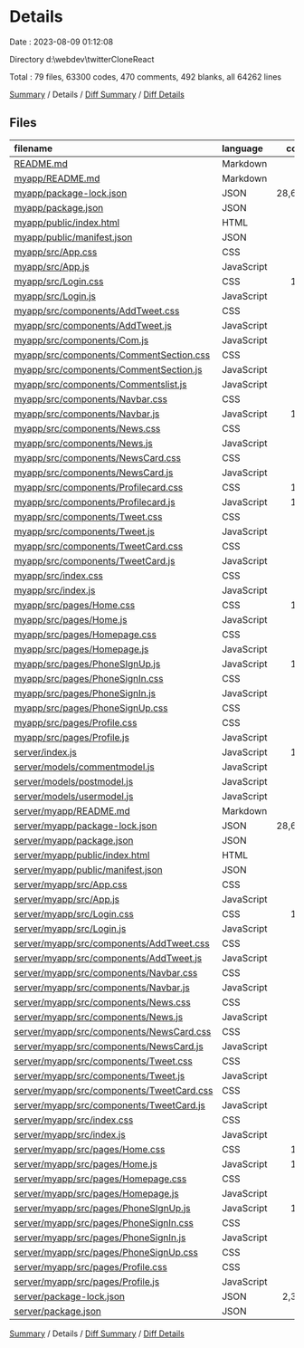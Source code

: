 # Details

Date : 2023-08-09 01:12:08

Directory d:\\webdev\\twitterCloneReact

Total : 79 files,  63300 codes, 470 comments, 492 blanks, all 64262 lines

[Summary](results.md) / Details / [Diff Summary](diff.md) / [Diff Details](diff-details.md)

## Files
| filename | language | code | comment | blank | total |
| :--- | :--- | ---: | ---: | ---: | ---: |
| [README.md](/README.md) | Markdown | 2 | 0 | 1 | 3 |
| [myapp/README.md](/myapp/README.md) | Markdown | 38 | 0 | 33 | 71 |
| [myapp/package-lock.json](/myapp/package-lock.json) | JSON | 28,689 | 0 | 1 | 28,690 |
| [myapp/package.json](/myapp/package.json) | JSON | 42 | 0 | 1 | 43 |
| [myapp/public/index.html](/myapp/public/index.html) | HTML | 21 | 23 | 3 | 47 |
| [myapp/public/manifest.json](/myapp/public/manifest.json) | JSON | 25 | 0 | 1 | 26 |
| [myapp/src/App.css](/myapp/src/App.css) | CSS | 3 | 38 | 2 | 43 |
| [myapp/src/App.js](/myapp/src/App.js) | JavaScript | 28 | 0 | 3 | 31 |
| [myapp/src/Login.css](/myapp/src/Login.css) | CSS | 117 | 0 | 13 | 130 |
| [myapp/src/Login.js](/myapp/src/Login.js) | JavaScript | 69 | 29 | 12 | 110 |
| [myapp/src/components/AddTweet.css](/myapp/src/components/AddTweet.css) | CSS | 80 | 0 | 5 | 85 |
| [myapp/src/components/AddTweet.js](/myapp/src/components/AddTweet.js) | JavaScript | 66 | 5 | 7 | 78 |
| [myapp/src/components/Com.js](/myapp/src/components/Com.js) | JavaScript | 30 | 6 | 5 | 41 |
| [myapp/src/components/CommentSection.css](/myapp/src/components/CommentSection.css) | CSS | 96 | 2 | 7 | 105 |
| [myapp/src/components/CommentSection.js](/myapp/src/components/CommentSection.js) | JavaScript | 93 | 38 | 17 | 148 |
| [myapp/src/components/Commentslist.js](/myapp/src/components/Commentslist.js) | JavaScript | 21 | 0 | 4 | 25 |
| [myapp/src/components/Navbar.css](/myapp/src/components/Navbar.css) | CSS | 61 | 12 | 11 | 84 |
| [myapp/src/components/Navbar.js](/myapp/src/components/Navbar.js) | JavaScript | 103 | 11 | 7 | 121 |
| [myapp/src/components/News.css](/myapp/src/components/News.css) | CSS | 0 | 0 | 1 | 1 |
| [myapp/src/components/News.js](/myapp/src/components/News.js) | JavaScript | 10 | 0 | 3 | 13 |
| [myapp/src/components/NewsCard.css](/myapp/src/components/NewsCard.css) | CSS | 15 | 0 | 4 | 19 |
| [myapp/src/components/NewsCard.js](/myapp/src/components/NewsCard.js) | JavaScript | 45 | 26 | 16 | 87 |
| [myapp/src/components/Profilecard.css](/myapp/src/components/Profilecard.css) | CSS | 136 | 3 | 14 | 153 |
| [myapp/src/components/Profilecard.js](/myapp/src/components/Profilecard.js) | JavaScript | 128 | 2 | 2 | 132 |
| [myapp/src/components/Tweet.css](/myapp/src/components/Tweet.css) | CSS | 0 | 0 | 1 | 1 |
| [myapp/src/components/Tweet.js](/myapp/src/components/Tweet.js) | JavaScript | 34 | 0 | 8 | 42 |
| [myapp/src/components/TweetCard.css](/myapp/src/components/TweetCard.css) | CSS | 59 | 0 | 7 | 66 |
| [myapp/src/components/TweetCard.js](/myapp/src/components/TweetCard.js) | JavaScript | 58 | 2 | 4 | 64 |
| [myapp/src/index.css](/myapp/src/index.css) | CSS | 7 | 13 | 2 | 22 |
| [myapp/src/index.js](/myapp/src/index.js) | JavaScript | 8 | 3 | 7 | 18 |
| [myapp/src/pages/Home.css](/myapp/src/pages/Home.css) | CSS | 157 | 36 | 33 | 226 |
| [myapp/src/pages/Home.js](/myapp/src/pages/Home.js) | JavaScript | 56 | 50 | 6 | 112 |
| [myapp/src/pages/Homepage.css](/myapp/src/pages/Homepage.css) | CSS | 22 | 0 | 2 | 24 |
| [myapp/src/pages/Homepage.js](/myapp/src/pages/Homepage.js) | JavaScript | 37 | 0 | 3 | 40 |
| [myapp/src/pages/PhoneSIgnUp.js](/myapp/src/pages/PhoneSIgnUp.js) | JavaScript | 116 | 0 | 8 | 124 |
| [myapp/src/pages/PhoneSignIn.css](/myapp/src/pages/PhoneSignIn.css) | CSS | 0 | 0 | 1 | 1 |
| [myapp/src/pages/PhoneSignIn.js](/myapp/src/pages/PhoneSignIn.js) | JavaScript | 81 | 0 | 8 | 89 |
| [myapp/src/pages/PhoneSignUp.css](/myapp/src/pages/PhoneSignUp.css) | CSS | 47 | 0 | 2 | 49 |
| [myapp/src/pages/Profile.css](/myapp/src/pages/Profile.css) | CSS | 37 | 0 | 7 | 44 |
| [myapp/src/pages/Profile.js](/myapp/src/pages/Profile.js) | JavaScript | 27 | 0 | 2 | 29 |
| [server/index.js](/server/index.js) | JavaScript | 152 | 29 | 27 | 208 |
| [server/models/commentmodel.js](/server/models/commentmodel.js) | JavaScript | 23 | 1 | 4 | 28 |
| [server/models/postmodel.js](/server/models/postmodel.js) | JavaScript | 34 | 1 | 3 | 38 |
| [server/models/usermodel.js](/server/models/usermodel.js) | JavaScript | 24 | 0 | 2 | 26 |
| [server/myapp/README.md](/server/myapp/README.md) | Markdown | 38 | 0 | 33 | 71 |
| [server/myapp/package-lock.json](/server/myapp/package-lock.json) | JSON | 28,689 | 0 | 1 | 28,690 |
| [server/myapp/package.json](/server/myapp/package.json) | JSON | 41 | 0 | 3 | 44 |
| [server/myapp/public/index.html](/server/myapp/public/index.html) | HTML | 19 | 23 | 3 | 45 |
| [server/myapp/public/manifest.json](/server/myapp/public/manifest.json) | JSON | 25 | 0 | 1 | 26 |
| [server/myapp/src/App.css](/server/myapp/src/App.css) | CSS | 4 | 38 | 1 | 43 |
| [server/myapp/src/App.js](/server/myapp/src/App.js) | JavaScript | 27 | 0 | 2 | 29 |
| [server/myapp/src/Login.css](/server/myapp/src/Login.css) | CSS | 117 | 0 | 12 | 129 |
| [server/myapp/src/Login.js](/server/myapp/src/Login.js) | JavaScript | 69 | 29 | 12 | 110 |
| [server/myapp/src/components/AddTweet.css](/server/myapp/src/components/AddTweet.css) | CSS | 76 | 0 | 1 | 77 |
| [server/myapp/src/components/AddTweet.js](/server/myapp/src/components/AddTweet.js) | JavaScript | 67 | 5 | 6 | 78 |
| [server/myapp/src/components/Navbar.css](/server/myapp/src/components/Navbar.css) | CSS | 6 | 0 | 3 | 9 |
| [server/myapp/src/components/Navbar.js](/server/myapp/src/components/Navbar.js) | JavaScript | 6 | 0 | 2 | 8 |
| [server/myapp/src/components/News.css](/server/myapp/src/components/News.css) | CSS | 0 | 0 | 1 | 1 |
| [server/myapp/src/components/News.js](/server/myapp/src/components/News.js) | JavaScript | 10 | 0 | 3 | 13 |
| [server/myapp/src/components/NewsCard.css](/server/myapp/src/components/NewsCard.css) | CSS | 15 | 0 | 4 | 19 |
| [server/myapp/src/components/NewsCard.js](/server/myapp/src/components/NewsCard.js) | JavaScript | 45 | 0 | 12 | 57 |
| [server/myapp/src/components/Tweet.css](/server/myapp/src/components/Tweet.css) | CSS | 0 | 0 | 1 | 1 |
| [server/myapp/src/components/Tweet.js](/server/myapp/src/components/Tweet.js) | JavaScript | 30 | 0 | 4 | 34 |
| [server/myapp/src/components/TweetCard.css](/server/myapp/src/components/TweetCard.css) | CSS | 59 | 0 | 7 | 66 |
| [server/myapp/src/components/TweetCard.js](/server/myapp/src/components/TweetCard.js) | JavaScript | 56 | 2 | 3 | 61 |
| [server/myapp/src/index.css](/server/myapp/src/index.css) | CSS | 7 | 13 | 3 | 23 |
| [server/myapp/src/index.js](/server/myapp/src/index.js) | JavaScript | 8 | 3 | 7 | 18 |
| [server/myapp/src/pages/Home.css](/server/myapp/src/pages/Home.css) | CSS | 153 | 16 | 19 | 188 |
| [server/myapp/src/pages/Home.js](/server/myapp/src/pages/Home.js) | JavaScript | 112 | 11 | 6 | 129 |
| [server/myapp/src/pages/Homepage.css](/server/myapp/src/pages/Homepage.css) | CSS | 16 | 0 | 1 | 17 |
| [server/myapp/src/pages/Homepage.js](/server/myapp/src/pages/Homepage.js) | JavaScript | 33 | 0 | 2 | 35 |
| [server/myapp/src/pages/PhoneSIgnUp.js](/server/myapp/src/pages/PhoneSIgnUp.js) | JavaScript | 116 | 0 | 7 | 123 |
| [server/myapp/src/pages/PhoneSignIn.css](/server/myapp/src/pages/PhoneSignIn.css) | CSS | 0 | 0 | 1 | 1 |
| [server/myapp/src/pages/PhoneSignIn.js](/server/myapp/src/pages/PhoneSignIn.js) | JavaScript | 81 | 0 | 8 | 89 |
| [server/myapp/src/pages/PhoneSignUp.css](/server/myapp/src/pages/PhoneSignUp.css) | CSS | 47 | 0 | 2 | 49 |
| [server/myapp/src/pages/Profile.css](/server/myapp/src/pages/Profile.css) | CSS | 37 | 0 | 7 | 44 |
| [server/myapp/src/pages/Profile.js](/server/myapp/src/pages/Profile.js) | JavaScript | 27 | 0 | 2 | 29 |
| [server/package-lock.json](/server/package-lock.json) | JSON | 2,343 | 0 | 1 | 2,344 |
| [server/package.json](/server/package.json) | JSON | 24 | 0 | 1 | 25 |

[Summary](results.md) / Details / [Diff Summary](diff.md) / [Diff Details](diff-details.md)